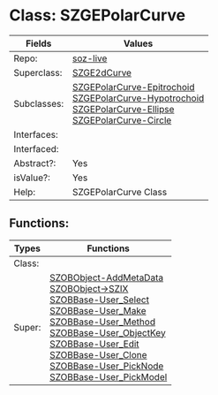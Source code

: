 
# Class:	SZGEPolarCurve

| Fields | Values |
| --------- | --------- |
| Repo: | [soz-live](/repos/soz-live.html) |
| Superclass: | [SZGE2dCurve](SZGE2dCurve.html) |
| Subclasses: | [SZGEPolarCurve-Epitrochoid](SZGEPolarCurve-Epitrochoid.html) <br> [SZGEPolarCurve-Hypotrochoid](SZGEPolarCurve-Hypotrochoid.html) <br> [SZGEPolarCurve-Ellipse](SZGEPolarCurve-Ellipse.html) <br> [SZGEPolarCurve-Circle](SZGEPolarCurve-Circle.html) |
| Interfaces: |  |
| Interfaced: |  |
| Abstract?: | Yes |
| isValue?: | Yes |
| Help: | SZGEPolarCurve Class |


## Functions:

| Types | Functions |
| --------- | --------- |
| Class: |  |
| Super: | [SZOBObject-AddMetaData](SZOBObject.html) <br> [SZOBObject->SZIX](SZOBObject.html) <br> [SZOBBase-User_Select](SZOBBase.html) <br> [SZOBBase-User_Make](SZOBBase.html) <br> [SZOBBase-User_Method](SZOBBase.html) <br> [SZOBBase-User_ObjectKey](SZOBBase.html) <br> [SZOBBase-User_Edit](SZOBBase.html) <br> [SZOBBase-User_Clone](SZOBBase.html) <br> [SZOBBase-User_PickNode](SZOBBase.html) <br> [SZOBBase-User_PickModel](SZOBBase.html) |



